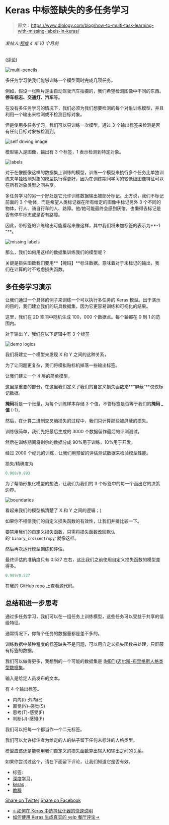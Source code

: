 # Keras 中标签缺失的多任务学习

> 原文：<https://www.dlology.com/blog/how-to-multi-task-learning-with-missing-labels-in-keras/>

###### 发帖人:[程维](/blog/author/Chengwei/) 4 年 10 个月前

([评论](/blog/how-to-multi-task-learning-with-missing-labels-in-keras/#disqus_thread))

![multi-pencils](img/aac592beb5bc4aa5f11494d5f46d2dbd.png)

多任务学习使我们能够训练一个模型同时完成几项任务。

例如，假设一张照片是由自动驾驶汽车拍摄的，我们希望检测图像中不同的东西。**停车标志、交通灯、汽车**等。

在没有多任务学习的情况下，我们必须为我们想要检测的每个对象训练模型，并且利用一个输出来检测或不检测目标对象。

但是使用<g class="gr_ gr_107 gr-alert gr_spell gr_inline_cards gr_run_anim ContextualSpelling ins-del" id="107" data-gr-id="107">多任务</g>学习，我们可以只训练一次模型，通过 3 个输出标签来检测是否有任何目标对象被检测到。

![self driving image](img/125abf2b58310b55fd3ff35a5d3c2cba.png)

模型输入是图像，输出有 3 个标签，1 表示检测到特定对象。

![labels](img/75cda17bce0d8c41783744cc0c4b493e.png)

对于在像图像这样的数据集上训练的模型，训练一个模型来执行多个任务比单独训练来单独检测对象的模型执行得更好，因为在训练期间学习的较低级图像<g class="gr_ gr_114 gr-alert gr_gramm gr_inline_cards gr_run_anim Grammar multiReplace" id="114" data-gr-id="114">特征</g>可以在所有对象类型之间共享。

多任务学习的另一个好处是它允许训练数据输出被部分标记。比方说，我们不标记前面的 3 个物体，而是希望人类标记器在所有给定的图像中标记另外 3 个不同的物体，行人、骑自行车的人、路障。他/她可能最终会感到厌倦，也懒得去标记是否有停车标志或是否有路障。

因此，带标签的训练输出可能看起来像这样，其中我们将未加标签的表示为**-1 "**。

![missing labels](img/d7f243f4bc33589d075e25948af8050d.png)

那么，我们如何用这样的数据集训练我们的模型呢？

关键是损失函数我们要用**【掩码】**标注数据。意味着对于未标记的输出，我们在计算的<g class="gr_ gr_106 gr-alert gr_gramm gr_inline_cards gr_run_anim Grammar replaceWithoutSep" id="106" data-gr-id="106">时不考虑损失函数。</g>

## 多任务学习演示

让我们通过一个具体的例子来训练一个可以执行多任务的 Keras 模型。出于演示的目的，我们建立我们的玩具数据集，因为它更容易训练和可视化的结果。

这里，我们在 2D 空间中随机生成 100，000 个数据点。每个轴都在 0 到 1 的范围内。

对于输出 Y，我们在以下逻辑中有 3 个标签

![demo logics](img/0abfa056a6a8bb65c021a1ff4ed860d3.png)

我们将建立一个模型来发现 X 和 Y 之间的这种关系，

为了让问题更复杂，我们将模拟贴标机掉落一些输出标签。

让我们建立一个 4 层的简单模型，

这里是重要的部分，在这里我们定义了我们的自定义损失函数来**“屏蔽”**仅仅标记数据。

**掩码**将是一个张量，为每个训练样本存储 3 个值，不管标签是否等于我们的**掩码 _ 值** (-1)，

然后，在计算二进制交叉熵损失的过程中，我们只计算那些被屏蔽的损失。

训练很简单，我们先把最后生成的 3000 个数据留作最后的评测测试。

然后在训练期间将剩余的数据分成 90%用于训练，10%用于开发。

经过 2000 个纪元的训练，让我们用预留的评估测试数据来检验模型性能。

损失/精确度为

```py
0.908/0.893
```

为了帮助形象化模型的想法，让我们为我们的 3 个标签中的每一个画出它的决策边界。

![boundaries](img/cb20cc37324fa090dece391ff8fa8fe0.png)

看起来我们的模型搞清楚了 X 和 Y 之间的逻辑；)



如果你不相信我们的自定义损失函数的有效性，让我们并排比较一下。

要禁用我们的自定义损失函数，只需将损失函数改回默认的<g class="gr_ gr_93 gr-alert gr_gramm gr_inline_cards gr_run_anim Style multiReplace" id="93" data-gr-id="93">`'binary_crossentropy'`<g class="gr_ gr_93 gr-alert gr_gramm gr_inline_cards gr_disable_anim_appear Style multiReplace" id="93" data-gr-id="93">就像</g>这样。</g>

然后再次运行模型训练和评估。

最终评估的准确度只有 0.527 左右，这比我们之前使用自定义损失函数的模型差得多。

```py
0.909/0.527
```

在我的 GitHub [repo](https://github.com/Tony607/Keras_Multi_task) 上查看源代码。

## 总结和进一步思考

通过多任务学习，我们可以在一组任务上训练模型，这些任务可以受益于共享的低级特征。

通常情况下，你每个任务的数据量都是差不多的。

训练数据中某种程度的标签缺失不是问题，可以用自定义损失函数来处理，只屏蔽有标签的数据。

我们可以做得更多，我想到的一个可能的数据集是 [(MBTI)迈尔斯-布里格斯人格类型数据集](https://www.kaggle.com/datasnaek/mbti-type)。

输入是给定人员发布的文本。

有 4 个输出标签。

*   内向(I)-外向(E)
*   直觉(N)–感觉(S)
*   思考(T)-感受(F)
*   判断(J)-感知(P)

我们可以把每一个都当作一个二元标签。

我们可以允许标注者为给定的人的帖子留下任何未标注的人格类型。

模型应该还是能够用我们自定义的损失函数算出输入和输出之间的关系。

如果你尝试过这个，请在下面留下评论，让我们知道它是否有效。

*   标签:
*   [深度学习](/blog/tag/deep-learning/)，
*   [keras](/blog/tag/keras/) ,
*   [教程](/blog/tag/tutorial/)

[Share on Twitter](https://twitter.com/intent/tweet?url=https%3A//www.dlology.com/blog/how-to-multi-task-learning-with-missing-labels-in-keras/&text=How%20to%20Multi-task%20learning%20with%20missing%20labels%20in%20Keras) [Share on Facebook](https://www.facebook.com/sharer/sharer.php?u=https://www.dlology.com/blog/how-to-multi-task-learning-with-missing-labels-in-keras/)

*   [←如何在 Keras 中选择优化器的快速说明](/blog/quick-notes-on-how-to-choose-optimizer-in-keras/)
*   [如何使用 Keras 生成真实的 yelp 餐厅评论→](/blog/how-to-generate-realistic-yelp-restaurant-reviews-with-keras/)